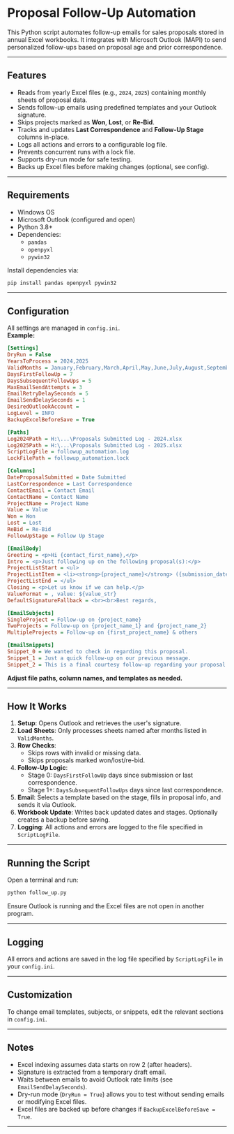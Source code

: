 # Proposal Follow-Up Automation

This Python script automates follow-up emails for sales proposals stored in annual Excel workbooks. It integrates with Microsoft Outlook (MAPI) to send personalized follow-ups based on proposal age and prior correspondence.

---

## Features

* Reads from yearly Excel files (e.g., `2024`, `2025`) containing monthly sheets of proposal data.
* Sends follow-up emails using predefined templates and your Outlook signature.
* Skips projects marked as **Won**, **Lost**, or **Re-Bid**.
* Tracks and updates **Last Correspondence** and **Follow-Up Stage** columns in-place.
* Logs all actions and errors to a configurable log file.
* Prevents concurrent runs with a lock file.
* Supports dry-run mode for safe testing.
* Backs up Excel files before making changes (optional, see config).

---

## Requirements

* Windows OS
* Microsoft Outlook (configured and open)
* Python 3.8+
* Dependencies:
  * `pandas`
  * `openpyxl`
  * `pywin32`

Install dependencies via:

```bash
pip install pandas openpyxl pywin32
```

---

## Configuration

All settings are managed in `config.ini`.  
**Example:**

```ini
[Settings]
DryRun = False
YearsToProcess = 2024,2025
ValidMonths = January,February,March,April,May,June,July,August,September,October,November,December
DaysFirstFollowUp = 7
DaysSubsequentFollowUps = 5
MaxEmailSendAttempts = 3
EmailRetryDelaySeconds = 5
EmailSendDelaySeconds = 1
DesiredOutlookAccount = 
LogLevel = INFO
BackupExcelBeforeSave = True

[Paths]
Log2024Path = H:\...\Proposals Submitted Log - 2024.xlsx
Log2025Path = H:\...\Proposals Submitted Log - 2025.xlsx
ScriptLogFile = followup_automation.log
LockFilePath = followup_automation.lock

[Columns]
DateProposalSubmitted = Date Submitted
LastCorrespondence = Last Correspondence
ContactEmail = Contact Email
ContactName = Contact Name
ProjectName = Project Name
Value = Value
Won = Won
Lost = Lost
ReBid = Re-Bid
FollowUpStage = Follow Up Stage

[EmailBody]
Greeting = <p>Hi {contact_first_name},</p>
Intro = <p>Just following up on the following proposal(s):</p>
ProjectListStart = <ul>
ProjectListItem = <li><strong>{project_name}</strong> ({submission_date_str}{value_info})<br/><em>{snippet_text}</em></li>
ProjectListEnd = </ul>
Closing = <p>Let us know if we can help.</p>
ValueFormat = , value: ${value_str}
DefaultSignatureFallback = <br><br>Best regards,

[EmailSubjects]
SingleProject = Follow-up on {project_name}
TwoProjects = Follow-up on {project_name_1} and {project_name_2}
MultipleProjects = Follow-up on {first_project_name} & others

[EmailSnippets]
Snippet_0 = We wanted to check in regarding this proposal.
Snippet_1 = Just a quick follow-up on our previous message.
Snippet_2 = This is a final courtesy follow-up regarding your proposal.
```

**Adjust file paths, column names, and templates as needed.**

---

## How It Works

1. **Setup**: Opens Outlook and retrieves the user's signature.
2. **Load Sheets**: Only processes sheets named after months listed in `ValidMonths`.
3. **Row Checks**:
   * Skips rows with invalid or missing data.
   * Skips proposals marked won/lost/re-bid.
4. **Follow-Up Logic**:
   * Stage 0: `DaysFirstFollowUp` days since submission or last correspondence.
   * Stage 1+: `DaysSubsequentFollowUps` days since last correspondence.
5. **Email**: Selects a template based on the stage, fills in proposal info, and sends it via Outlook.
6. **Workbook Update**: Writes back updated dates and stages. Optionally creates a backup before saving.
7. **Logging**: All actions and errors are logged to the file specified in `ScriptLogFile`.

---

## Running the Script

Open a terminal and run:

```bash
python follow_up.py
```

Ensure Outlook is running and the Excel files are not open in another program.

---

## Logging

All errors and actions are saved in the log file specified by `ScriptLogFile` in your `config.ini`.

---

## Customization

To change email templates, subjects, or snippets, edit the relevant sections in `config.ini`.

---

## Notes

* Excel indexing assumes data starts on row 2 (after headers).
* Signature is extracted from a temporary draft email.
* Waits between emails to avoid Outlook rate limits (see `EmailSendDelaySeconds`).
* Dry-run mode (`DryRun = True`) allows you to test without sending emails or modifying Excel files.
* Excel files are backed up before changes if `BackupExcelBeforeSave = True`.

---